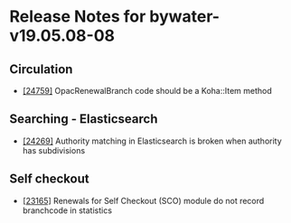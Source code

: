 
# Release Notes for bywater-v19.05.08-08

## Circulation

- [[24759]](http://bugs.koha-community.org/bugzilla3/show_bug.cgi?id=24759) OpacRenewalBranch code should be a Koha::Item method

## Searching - Elasticsearch

- [[24269]](http://bugs.koha-community.org/bugzilla3/show_bug.cgi?id=24269) Authority matching in Elasticsearch is broken when authority has subdivisions

## Self checkout

- [[23165]](http://bugs.koha-community.org/bugzilla3/show_bug.cgi?id=23165) Renewals for Self Checkout (SCO) module do not record branchcode in statistics


